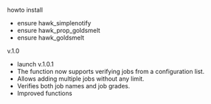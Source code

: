 howto install
- ensure hawk_simplenotify
- ensure hawk_prop_goldsmelt
- ensure hawk_goldsmelt

v.1.0 
- launch
v.1.0.1
- The function now supports verifying jobs from a configuration list.
- Allows adding multiple jobs without any limit.
- Verifies both job names and job grades.
- Improved functions